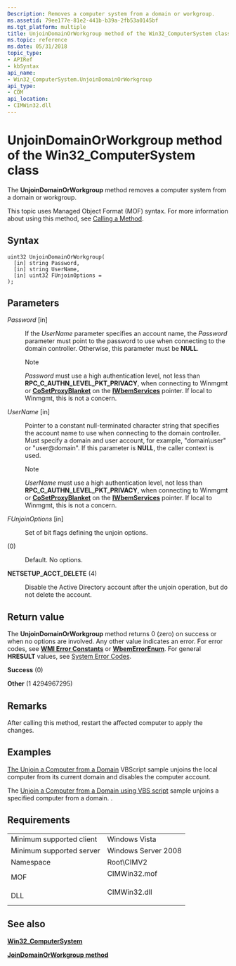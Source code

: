 ```yaml
---
Description: Removes a computer system from a domain or workgroup.
ms.assetid: 79ee177e-81e2-441b-b39a-2fb53a0145bf
ms.tgt_platform: multiple
title: UnjoinDomainOrWorkgroup method of the Win32_ComputerSystem class
ms.topic: reference
ms.date: 05/31/2018
topic_type: 
- APIRef
- kbSyntax
api_name: 
- Win32_ComputerSystem.UnjoinDomainOrWorkgroup
api_type: 
- COM
api_location: 
- CIMWin32.dll
---
```


# UnjoinDomainOrWorkgroup method of the Win32\_ComputerSystem class

The **UnjoinDomainOrWorkgroup** method removes a computer system from a domain or workgroup.

This topic uses Managed Object Format (MOF) syntax. For more information about using this method, see [Calling a Method](/windows/desktop/WmiSdk/calling-a-method).

## Syntax


```mof
uint32 UnjoinDomainOrWorkgroup(
  [in] string Password,
  [in] string UserName,
  [in] uint32 FUnjoinOptions = 
);
```



## Parameters

<dl> <dt>

*Password* \[in\]
</dt> <dd>

If the *UserName* parameter specifies an account name, the *Password* parameter must point to the password to use when connecting to the domain controller. Otherwise, this parameter must be **NULL**.

> [!Note]  
> *Password* must use a high authentication level, not less than **RPC\_C\_AUTHN\_LEVEL\_PKT\_PRIVACY**, when connecting to Winmgmt or [**CoSetProxyBlanket**](/windows/win32/api/combaseapi/nf-combaseapi-cosetproxyblanket) on the [**IWbemServices**](/windows/desktop/api/wbemcli/nn-wbemcli-iwbemservices) pointer. If local to Winmgmt, this is not a concern.

 

</dd> <dt>

*UserName* \[in\]
</dt> <dd>

Pointer to a constant null-terminated character string that specifies the account name to use when connecting to the domain controller. Must specify a domain and user account, for example, "domain\\user" or "user@domain". If this parameter is **NULL**, the caller context is used.

> [!Note]  
> *UserName* must use a high authentication level, not less than **RPC\_C\_AUTHN\_LEVEL\_PKT\_PRIVACY**, when connecting to Winmgmt or [**CoSetProxyBlanket**](/windows/win32/api/combaseapi/nf-combaseapi-cosetproxyblanket) on the [**IWbemServices**](/windows/desktop/api/wbemcli/nn-wbemcli-iwbemservices) pointer. If local to Winmgmt, this is not a concern.

 

</dd> <dt>

*FUnjoinOptions* \[in\]
</dt> <dd>

Set of bit flags defining the unjoin options.

<dt>



 (0)


</dt> <dd>

Default. No options.

</dd> <dt>

<span id="NETSETUP_ACCT_DELETE"></span><span id="netsetup_acct_delete"></span>

<span id="NETSETUP_ACCT_DELETE"></span><span id="netsetup_acct_delete"></span>**NETSETUP\_ACCT\_DELETE** (4)


</dt> <dd>

Disable the Active Directory account after the unjoin operation, but do not delete the account.

</dd> </dl> </dd> </dl>

## Return value

The **UnjoinDomainOrWorkgroup** method returns 0 (zero) on success or when no options are involved. Any other value indicates an error. For error codes, see [**WMI Error Constants**](/windows/desktop/WmiSdk/wmi-error-constants) or [**WbemErrorEnum**](/windows/desktop/api/wbemdisp/ne-wbemdisp-wbemerrorenum). For general **HRESULT** values, see [System Error Codes](/windows/desktop/Debug/system-error-codes).

<dl> <dt>

**Success** (0)
</dt> <dt>

**Other** (1 4294967295)
</dt> </dl>

## Remarks

After calling this method, restart the affected computer to apply the changes.

## Examples

[The Unjoin a Computer from a Domain](https://Gallery.TechNet.Microsoft.Com/c2025ace-cb51-4136-9de9-db8871f79f62) VBScript sample unjoins the local computer from its current domain and disables the computer account.

The [Unjoin a Computer from a Domain using VBS script](https://Gallery.TechNet.Microsoft.Com/Unjoin-a-Computer-from-a-825249e1) sample unjoins a specified computer from a domain. .

## Requirements



|                                     |                                                                                         |
|-------------------------------------|-----------------------------------------------------------------------------------------|
| Minimum supported client<br/> | Windows Vista<br/>                                                                |
| Minimum supported server<br/> | Windows Server 2008<br/>                                                          |
| Namespace<br/>                | Root\\CIMV2<br/>                                                                  |
| MOF<br/>                      | <dl> <dt>CIMWin32.mof</dt> </dl> |
| DLL<br/>                      | <dl> <dt>CIMWin32.dll</dt> </dl> |



## See also

<dl> <dt>

[**Win32\_ComputerSystem**](win32-computersystem.md)
</dt> <dt>

[**JoinDomainOrWorkgroup method**](joindomainorworkgroup-method-in-class-win32-computersystem.md)
</dt> </dl>

 

